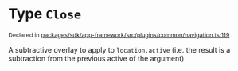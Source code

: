 # Type `Close`
<sub>Declared in [packages/sdk/app-framework/src/plugins/common/navigation.ts:119](https://github.com/dxos/dxos/blob/8ed3715dc/packages/sdk/app-framework/src/plugins/common/navigation.ts#L119)</sub>


A subtractive overlay to apply to  `location.active`  (i.e. the result is a subtraction from the previous active of the argument)



